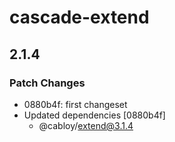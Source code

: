 # cascade-extend

## 2.1.4

### Patch Changes

- 0880b4f: first changeset
- Updated dependencies [0880b4f]
  - @cabloy/extend@3.1.4
